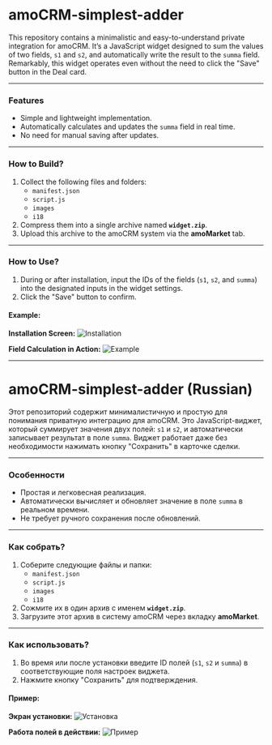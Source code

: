 # amoCRM-simplest-adder

This repository contains a minimalistic and easy-to-understand private integration for amoCRM. It’s a JavaScript widget designed to sum the values of two fields, `s1` and `s2`, and automatically write the result to the `summa` field. Remarkably, this widget operates even without the need to click the "Save" button in the Deal card.

---

### Features
- Simple and lightweight implementation.
- Automatically calculates and updates the `summa` field in real time.
- No need for manual saving after updates.

---

### How to Build?
1. Collect the following files and folders:
   - `manifest.json`
   - `script.js`
   - `images`
   - `i18`
2. Compress them into a single archive named **`widget.zip`**.
3. Upload this archive to the amoCRM system via the **amoMarket** tab.

---

### How to Use?
1. During or after installation, input the IDs of the fields (`s1`, `s2`, and `summa`) into the designated inputs in the widget settings.
2. Click the "Save" button to confirm.

#### Example:
**Installation Screen:**
![Installation](/path/to/your/image/img1.png)

**Field Calculation in Action:**
![Example](/path/to/your/image/image.png)

---

# amoCRM-simplest-adder (Russian)

Этот репозиторий содержит минималистичную и простую для понимания приватную интеграцию для amoCRM. Это JavaScript-виджет, который суммирует значения двух полей: `s1` и `s2`, и автоматически записывает результат в поле `summa`. Виджет работает даже без необходимости нажимать кнопку "Сохранить" в карточке сделки.

---

### Особенности
- Простая и легковесная реализация.
- Автоматически вычисляет и обновляет значение в поле `summa` в реальном времени.
- Не требует ручного сохранения после обновлений.

---

### Как собрать?
1. Соберите следующие файлы и папки:
   - `manifest.json`
   - `script.js`
   - `images`
   - `i18`
2. Сожмите их в один архив с именем **`widget.zip`**.
3. Загрузите этот архив в систему amoCRM через вкладку **amoMarket**.

---

### Как использовать?
1. Во время или после установки введите ID полей (`s1`, `s2` и `summa`) в соответствующие поля настроек виджета.
2. Нажмите кнопку "Сохранить" для подтверждения.

#### Пример:
**Экран установки:**
![Установка](/path/to/your/image/img1.png)

**Работа полей в действии:**
![Пример](/path/to/your/image/image.png)

